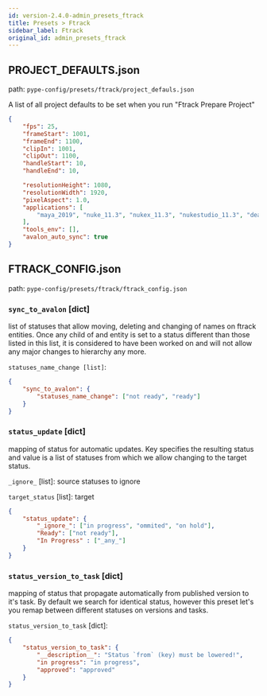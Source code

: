 ```yaml
---
id: version-2.4.0-admin_presets_ftrack
title: Presets > Ftrack
sidebar_label: Ftrack
original_id: admin_presets_ftrack
---
```


## PROJECT_DEFAULTS.json

path: `pype-config/presets/ftrack/project_defauls.json`

A list of all project defaults to be set when you run "Ftrack Prepare Project"

```json
{
    "fps": 25,
    "frameStart": 1001,
    "frameEnd": 1100,
    "clipIn": 1001,
    "clipOut": 1100,
    "handleStart": 10,
    "handleEnd": 10,

    "resolutionHeight": 1080,
    "resolutionWidth": 1920,
    "pixelAspect": 1.0,
    "applications": [
        "maya_2019", "nuke_11.3", "nukex_11.3", "nukestudio_11.3", "deadline"
    ],
    "tools_env": [],
    "avalon_auto_sync": true
}
```

## FTRACK_CONFIG.json

path: `pype-config/presets/ftrack/ftrack_config.json`

### `sync_to_avalon` [dict]

list of statuses that allow moving, deleting and changing of names on ftrack entities. Once any child of and entity is set to a status different than those listed in this list, it is considered to have been worked on and will not allow any major changes to hierarchy any more.

`statuses_name_change [list]`:

```json
{
    "sync_to_avalon": {
        "statuses_name_change": ["not ready", "ready"]
    }
}
```

### `status_update` [dict]

mapping of status for automatic updates.
Key specifies the resulting status and value is a list of statuses from which we allow changing to the target status.

`_ignore_` [list]: source statuses to ignore

`target_status` [list]: target  

```json
{
    "status_update": {
        "_ignore_": ["in progress", "ommited", "on hold"],
        "Ready": ["not ready"],
        "In Progress" : ["_any_"]
    }
}
```

### `status_version_to_task` [dict]

mapping of status that propagate automatically from published version to it's task. By default we search for identical status, however this preset let's you remap between different statuses on versions and tasks.

`status_version_to_task` [dict]:

```json
{
    "status_version_to_task": {
        "__description__": "Status `from` (key) must be lowered!",
        "in progress": "in progress",
        "approved": "approved"
    }
}
```
